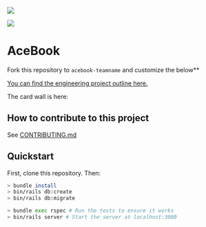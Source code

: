 <a href="https://codeclimate.com/github/ryandav/ruby_types/maintainability"><img src="https://api.codeclimate.com/v1/badges/70ad0217d63f10aac886/maintainability" /></a>

<a href="https://codeclimate.com/github/ryandav/ruby_types/test_coverage"><img src="https://api.codeclimate.com/v1/badges/70ad0217d63f10aac886/test_coverage" /></a>


# AceBook

Fork this repository to `acebook-teamname` and customize
the below**

[You can find the engineering project outline here.](https://github.com/makersacademy/course/tree/master/engineering_projects/rails)

The card wall is here: <please update>

## How to contribute to this project
See [CONTRIBUTING.md](CONTRIBUTING.md)

## Quickstart

First, clone this repository. Then:

```bash
> bundle install
> bin/rails db:create
> bin/rails db:migrate

> bundle exec rspec # Run the tests to ensure it works
> bin/rails server # Start the server at localhost:3000
```
